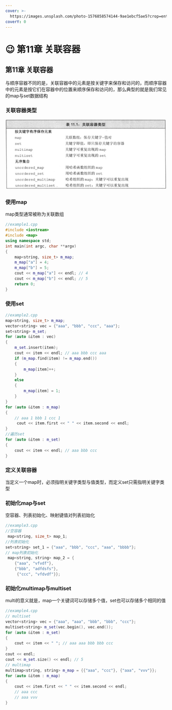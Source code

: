 ```yaml
---
cover: >-
  https://images.unsplash.com/photo-1576858574144-9ae1ebcf5ae5?crop=entropy&cs=tinysrgb&fm=jpg&ixid=MnwxOTcwMjR8MHwxfHNlYXJjaHw5fHxyb2FkYmlrZXxlbnwwfHx8fDE2NTQ5MzI4MTY&ixlib=rb-1.2.1&q=80
coverY: 0
---
```


# 😉 第11章 关联容器

## 第11章 关联容器

与顺序容器不同的是，关联容器中的元素是按关键字来保存和访问的，而顺序容器中的元素是按它们在容器中的位置来顺序保存和访问的，那么典型的就是我们常见的map与set数据结构

### 关联容器类型

![关联容器类型](<../../../.gitbook/assets/屏幕截图 2022-06-11 103211.jpg>)

### 使用map

map类型通常被称为关联数组

```cpp
//example1.cpp
#include <iostream>
#include <map>
using namespace std;
int main(int argc, char **argv)
{
    map<string, size_t> m_map;
    m_map["a"] = 4;
    m_map["b"] = 5;
    cout << m_map["a"] << endl; // 4
    cout << m_map["b"] << endl; // 5
    return 0;
}
```

### 使用set

```cpp
//example2.cpp
map<string, size_t> m_map;
vector<string> vec = {"aaa", "bbb", "ccc", "aaa"};
set<string> m_set;
for (auto &item : vec)
{
    m_set.insert(item);
    cout << item << endl; // aaa bbb ccc aaa
    if (m_map.find(item) != m_map.end())
    {
        m_map[item]++;
    }
    else
    {
        m_map[item] = 1;
    }
}
for (auto &item : m_map)
{
    // aaa 1 bbb 1 ccc 1
     cout << item.first << " " << item.second << endl;
}
//遍历set
for (auto &item : m_set)
{
    cout << item << endl; // aaa bbb ccc
}
```

### 定义关联容器

当定义一个map时，必须指明关键字类型与值类型，而定义set只需指明关键字类型

### 初始化map与set

空容器、列表初始化、映射键值对列表初始化

```cpp
//example3.cpp
//空容器
 map<string, size_t> map_1;
//列表初始化
set<string> set_1 = {"aaa", "bbb", "ccc", "aaa", "bbbb"};
// map列表初始化
 map<string, string> map_2 = {
    {"aaa", "vfvdf"},
    {"bbb", "adfdsfs"},
     {"ccc", "vfdvdf"}};
```

### 初始化multimap与multiset

multi的意义就是，map一个关键词可以存储多个值，set也可以存储多个相同的值

```cpp
//example4.cpp
// multiset
vector<string> vec = {"aaa", "aaa", "bbb", "bbb", "ccc"};
multiset<string> m_set(vec.begin(), vec.end());
for (auto &item : m_set)
{
    cout << item << " "; // aaa aaa bbb bbb ccc
}
cout << endl;
cout << m_set.size() << endl; // 5
// multimap
multimap<string, string> m_map = {{"aaa", "ccc"}, {"aaa", "vvv"}};
for (auto &item : m_map)
{
    cout << item.first << " " << item.second << endl;
    // aaa ccc
    // aaa vvv
}
```
